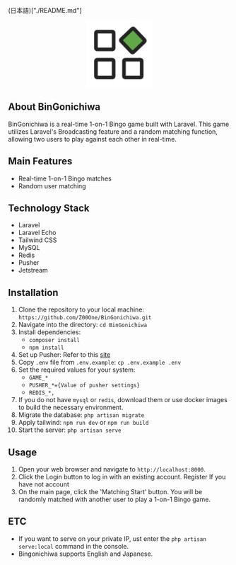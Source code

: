 (日本語)["./README.md"]

<p align="center"><img src="public/assets/favicon.svg" width="150" alt="BinGonichiwa Logo"></p>

## About BinGonichiwa

BinGonichiwa is a real-time 1-on-1 Bingo game built with Laravel. This game utilizes Laravel's Broadcasting feature and a random matching function, allowing two users to play against each other in real-time.

## Main Features

-   Real-time 1-on-1 Bingo matches
-   Random user matching

## Technology Stack

-   Laravel
-   Laravel Echo
-   Tailwind CSS
-   MySQL
-   Redis
-   Pusher
-   Jetstream

## Installation

1. Clone the repository to your local machine: `https://github.com/Z00One/BinGonichiwa.git`
2. Navigate into the directory: `cd BinGonichiwa`
3. Install dependencies:
    - `composer install`
    - `npm install`
4. Set up Pusher: Refer to this [site](https://pusher.com/)
5. Copy `.env` file from `.env.example`: `cp .env.example .env`
6. Set the required values for your system:
    - `GAME_*`
    - `PUSHER_*={Value of pusher settings}`
    - `REDIS_*,`
7. If you do not have `mysql` or `redis`, download them or use docker images to build the necessary environment.
8. Migrate the database: `php artisan migrate`
9. Apply tailwind: `npm run dev` or `npm run build`
10. Start the server: `php artisan serve`

## Usage

1. Open your web browser and navigate to `http://localhost:8000`.
2. Click the Login button to log in with an existing account. Register If you have not account
3. On the main page, click the 'Matching Start' button. You will be randomly matched with another user to play a 1-on-1 Bingo game.

## ETC

-   If you want to serve on your private IP, ust enter the `php artisan serve:local` command in the console.
-   Bingonichiwa supports English and Japanese.
